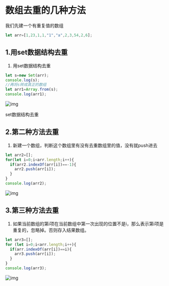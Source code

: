 # 数组去重的几种方法

我们先建一个有重复值的数组

```javascript
let arr=[1,23,1,1,"1","a",2,3,54,2,6];
```

## 1.用set数据结构去重

1. 用set数据结构去重

```javascript
let s=new Set(arr);
console.log(s);
//再将s转成真正的数组
let arr1=Array.from(s);
console.log(arr1);
```



![img](https://upload-images.jianshu.io/upload_images/3423165-3097467963fd6100.png?imageMogr2/auto-orient/strip%7CimageView2/2/w/417/format/webp)

set数据结构去重

## 2.第二种方法去重

1. 新建一个数组，判断这个数组里有没有去重数组里的值，没有就push进去

```javascript
let arr2=[];
for(let i=0;i<arr.length;i++){
  if(arr2.indexOf(arr[i])==-1){
    arr2.push(arr[i]);
  }
}
console.log(arr2);
```



![img](https://upload-images.jianshu.io/upload_images/3423165-54d4be2ac03c99ba.png?imageMogr2/auto-orient/strip%7CimageView2/2/w/465/format/webp)

## 3.第三种方法去重

1. 如果当前数组的第i项在当前数组中第一次出现的位置不是i，那么表示第i项是重复的，忽略掉。否则存入结果数组。

```javascript
let arr3=[];
for (let i=0;i<arr.length;i++){
  if(arr.indexOf(arr[i])==i){
    arr3.push(arr[i]);
  }
}
console.log(arr3);
```



![img](https://upload-images.jianshu.io/upload_images/3423165-54d4be2ac03c99ba.png?imageMogr2/auto-orient/strip%7CimageView2/2/w/465/format/webp)


